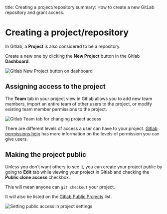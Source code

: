 title: Creating a project/repository
summary: How to create a new GitLab repository and grant access.

# Creating a project/repository

In Gitlab, a **Project** is also considered to be a repository.

Create a new one by clicking the **New Project** button in the Gitlab **Dashboard**.

![Gitlab New Project button on dashboard](/_images/gitlab-new-project.jpg)

## Assigning access to the project

The **Team** tab in your project view in Gitlab allows you to add new team members, import an entire team of other
users to the project, or modify existing team member permissions to the project.

![Gitlab Team tab for changing project access](/_images/gitlab-team-access.jpg)

There are different levels of access a user can have to your project.
[Gitlab permissions help](https://gitlab.cwp.govt.nz/help/user/permissions.md) has more information on the levels of permission
you can give users.

## Making the project public

Unless you don't want others to see it, you can create your project public by going to **Edit** tab while
viewing your project in Gitlab and checking the **Public clone access** checkbox.

This will mean anyone can `git checkout` your project.

It will also be listed on the [Gitlab Public Projects](http://gitlab.cwp.govt.nz/public) list.

![Setting public access in project settings](/_images/gitlab-public-project-setting.jpg)
